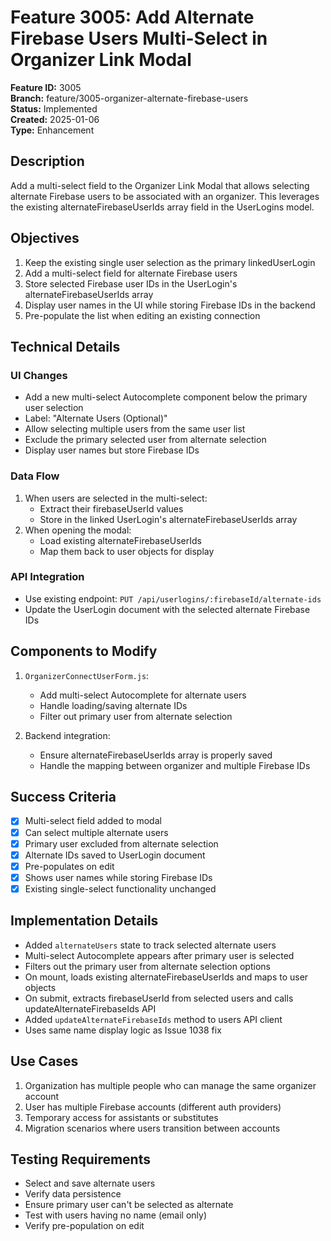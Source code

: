 # Feature 3005: Add Alternate Firebase Users Multi-Select in Organizer Link Modal

**Feature ID:** 3005  
**Branch:** feature/3005-organizer-alternate-firebase-users  
**Status:** Implemented  
**Created:** 2025-01-06  
**Type:** Enhancement  

## Description
Add a multi-select field to the Organizer Link Modal that allows selecting alternate Firebase users to be associated with an organizer. This leverages the existing alternateFirebaseUserIds array field in the UserLogins model.

## Objectives
1. Keep the existing single user selection as the primary linkedUserLogin
2. Add a multi-select field for alternate Firebase users
3. Store selected Firebase user IDs in the UserLogin's alternateFirebaseUserIds array
4. Display user names in the UI while storing Firebase IDs in the backend
5. Pre-populate the list when editing an existing connection

## Technical Details

### UI Changes
- Add a new multi-select Autocomplete component below the primary user selection
- Label: "Alternate Users (Optional)"
- Allow selecting multiple users from the same user list
- Exclude the primary selected user from alternate selection
- Display user names but store Firebase IDs

### Data Flow
1. When users are selected in the multi-select:
   - Extract their firebaseUserId values
   - Store in the linked UserLogin's alternateFirebaseUserIds array
2. When opening the modal:
   - Load existing alternateFirebaseUserIds
   - Map them back to user objects for display

### API Integration
- Use existing endpoint: `PUT /api/userlogins/:firebaseId/alternate-ids`
- Update the UserLogin document with the selected alternate Firebase IDs

## Components to Modify
1. `OrganizerConnectUserForm.js`:
   - Add multi-select Autocomplete for alternate users
   - Handle loading/saving alternate IDs
   - Filter out primary user from alternate selection
   
2. Backend integration:
   - Ensure alternateFirebaseUserIds array is properly saved
   - Handle the mapping between organizer and multiple Firebase IDs

## Success Criteria
- [x] Multi-select field added to modal
- [x] Can select multiple alternate users
- [x] Primary user excluded from alternate selection
- [x] Alternate IDs saved to UserLogin document
- [x] Pre-populates on edit
- [x] Shows user names while storing Firebase IDs
- [x] Existing single-select functionality unchanged

## Implementation Details
- Added `alternateUsers` state to track selected alternate users
- Multi-select Autocomplete appears after primary user is selected
- Filters out the primary user from alternate selection options
- On mount, loads existing alternateFirebaseUserIds and maps to user objects
- On submit, extracts firebaseUserId from selected users and calls updateAlternateFirebaseIds API
- Added `updateAlternateFirebaseIds` method to users API client
- Uses same name display logic as Issue 1038 fix

## Use Cases
1. Organization has multiple people who can manage the same organizer account
2. User has multiple Firebase accounts (different auth providers)
3. Temporary access for assistants or substitutes
4. Migration scenarios where users transition between accounts

## Testing Requirements
- Select and save alternate users
- Verify data persistence
- Ensure primary user can't be selected as alternate
- Test with users having no name (email only)
- Verify pre-population on edit